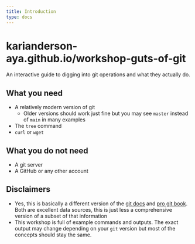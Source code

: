```yaml
---
title: Introduction
type: docs
---
```


# karianderson-aya.github.io/workshop-guts-of-git

An interactive guide to digging into git operations and what they actually
do.

## What you need

* A relatively modern version of git
  * Older versions should work just fine but you may see `master` instead of `main` in many examples
* The `tree` command
* `curl` or `wget`

## What you do **not** need

* A git server
* A GitHub or any other account

## Disclaimers

* Yes, this is basically a different version of the [git docs](https://git-scm.com/docs) and [pro git book](https://git-scm.com/book/en/v2). Both are excellent data sources, this is just less a comprehensive version of a subset of that information
* This workshop is full of example commands and outputs. The exact output may change depending on your `git` version but most of the concepts should stay the same.
